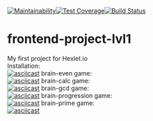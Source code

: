 [![Maintainability](https://api.codeclimate.com/v1/badges/31ebede15941945809df/maintainability)](https://codeclimate.com/github/butkovv/frontend-project-lvl1/maintainability)[![Test Coverage](https://api.codeclimate.com/v1/badges/31ebede15941945809df/test_coverage)](https://codeclimate.com/github/butkovv/frontend-project-lvl1/test_coverage)[![Build Status](https://travis-ci.org/butkovv/frontend-project-lvl1.svg?branch=master)](https://travis-ci.org/butkovv/frontend-project-lvl1)
# frontend-project-lvl1
My first project for Hexlet.io<br>
Installation:<br>
[![asciicast](https://asciinema.org/a/279388.svg)](https://asciinema.org/a/279388)
brain-even game:<br>
[![asciicast](https://asciinema.org/a/279391.svg)](https://asciinema.org/a/279391)
brain-calc game:<br>
[![asciicast](https://asciinema.org/a/279392.svg)](https://asciinema.org/a/279392)
brain-gcd game:<br>
[![asciicast](https://asciinema.org/a/279395.svg)](https://asciinema.org/a/279395)
brain-progression game:<br>
[![asciicast](https://asciinema.org/a/279396.svg)](https://asciinema.org/a/279396)
brain-prime game:<br>
[![asciicast](https://asciinema.org/a/279405.svg)](https://asciinema.org/a/279405)
